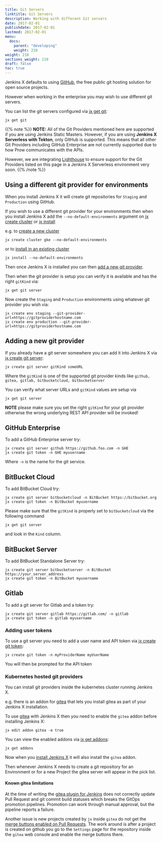 ```yaml
---
title: Git Servers
linktitle: Git Servers
description: Working with different Git servers 
date: 2017-02-01
publishdate: 2017-02-01
lastmod: 2017-02-01
menu:
  docs:
    parent: "developing"
    weight: 210
weight: 210
sections_weight: 210
draft: false
toc: true
---
```



Jenkins X defaults to using [GitHub](https://github.com/), the free public git hosting solution for open source projects.
 
However when working in the enterprise you may wish to use different git servers.

You can list the git servers configured via [jx get git](/commands/jx_get_git):

```
jx get git
```
{{% note %}}
**NOTE:** All of the Git Providers mentioned here are supported if you are using Jenkins Static Masters.  However, if you are using **Jenkins X Serverless with Tekton**, only GitHub is supported.  This means that all other Git Providers including GitHub Enterprise are not currently supported due to how Prow communicates with the APIs.

However, we are integrating [Lighthouse](https://github.com/jenkins-x/lighthouse) to ensure support for the Git Providers listed on this page in a Jenkins X Serverless environment very soon.
{{% /note %}}

## Using a different git provider for environments

When you install Jenkins X it will create git repositories for `Staging` and `Production` using GitHub.

If you wish to use a different git provider for your environments then when you install Jenkins X add the `--no-default-environments` argument on [jx create cluster](/commands/jx_create_cluster/) or [jx install](/commands/jx_install/)


e.g. to [create a new cluster](/docs/getting_started/setup/create-cluster/)
 
``` 
jx create cluster gke --no-default-environments
```

or to [install in an existing cluster](/docs/managing/tasks/install-on-cluster/)

``` 
jx install --no-default-environments
```


Then once Jenkins X is installed you can then [add a new git provider](#adding-a-new-git-provider).

Then when the git provider is setup you can verify it is available and has the right `gitKind` via:

``` 
jx get git server
```


Now create the `Staging` and `Production` environments using whatever git provider you wish via:

``` 
jx create env staging --git-provider-url=https://gitproviderhostname.com
jx create env production --git-provider-url=https://gitproviderhostname.com
```


## Adding a new git provider

If you already have a git server somewhere you can add it into Jenkins X via [jx create git server](/commands/jx_create_git_server):
                                    
``` 
jx create git server gitKind someURL
```

Where the `gitKind` is one of the supported git provider kinds like `github, gitea, gitlab, bitbucketcloud, bitbucketserver`

You can verify what server URLs and `gitKind` values are setup via

``` 
jx get git server
```

**NOTE** please make sure you set the right `gitKind` for your git provider otherwise the wrong underlying REST API provider will be invoked! 

## GitHub Enterprise

To add a GitHub Enterprise server try:

``` 
jx create git server github https://github.foo.com -n GHE
jx create git token -n GHE myusername

```

Where `-n` is the name for the git service.

## BitBucket Cloud

To add BitBucket Cloud try:

```
jx create git server bitbucketcloud -n BitBucket https://bitbucket.org
jx create git token -n BitBucket myusername
```

Please make sure that the `gitKind` is properly set to `bitbucketcloud` via the following command

``` 
jx get git server
```

and look in the `Kind` column.

## BitBucket Server

To add BitBucket Standalone Server try:

```
jx create git server bitbucketserver -n BitBucket https://your_server_address
jx create git token -n BitBucket myusername
```

## Gitlab

To add a git server for Gitlab and a token try:

```
jx create git server gitlab https://gitlab.com/ -n gitlab
jx create git token -n gitlab myusername
```
   
   
### Adding user tokens

To use a git server you need to add a user name and API token via [jx create git token](/commands/jx_create_git_token):

``` 
jx create git token -n myProviderName myUserName
```

You will then be prompted for the API token 

### Kubernetes hosted git providers

You can install git providers inside the kubernetes cluster running Jenkins X. 

e.g. there is an addon for [gitea](https://gitea.io/en-us/) that lets you install gitea as part of your Jenkins X installation.

To use [gitea](https://gitea.io/en-us/) with Jenkins X then you need to enable the `gitea` addon before installing Jenkins X:

``` 
jx edit addon gitea -e true
``` 

You can view the enabled addons via [jx get addons](/commands/jx_get_addons):

``` 
jx get addons
``` 

Now when you [install Jenkins X](/getting-started/) it will also install the `gitea` addon. 

Then whenever Jenkins X needs to create a git repository for an Environment or for a new Project the gitea server will appear in the pick list.


#### Known gitea limitations

At the time of writing the [gitea plugin for Jenkins](https://issues.jenkins-ci.org/browse/JENKINS-50459) does not correctly update Pull Request and git commit build statuses which breaks the GitOps promotion pipelines. Promotion can work through manual approval, but the pipeline reports a failure.

Another issue is new projects created by `jx` inside `gitea` do not get the [merge buttons enabled on Pull Requests](https://github.com/go-gitea/go-sdk/issues/100). The work around is after a project is created on github you go to the `Settings` page for the repository inside the `gitea` web console and enable the merge buttons there. 

